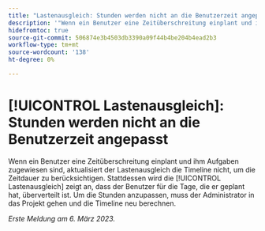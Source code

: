 ```yaml
---
title: "Lastenausgleich: Stunden werden nicht an die Benutzerzeit angepasst."
description: '"Wenn ein Benutzer eine Zeitüberschreitung einplant und ihm Aufgaben zugewiesen sind, aktualisiert der Lastenausgleich die Timeline nicht, um die Zeitdauer zu berücksichtigen. Stattdessen zeigt der Lastenausgleich an, dass der Benutzer für die Tage, die er geplant hat, überverteilt ist. Um die Stunden anzupassen, muss der Administrator in das Projekt gehen und die Timeline neu berechnen.'
hidefromtoc: true
source-git-commit: 506874e3b4503db3390a09f44b4be204b4ead2b3
workflow-type: tm+mt
source-wordcount: '138'
ht-degree: 0%

---
```



# [!UICONTROL Lastenausgleich]: Stunden werden nicht an die Benutzerzeit angepasst

Wenn ein Benutzer eine Zeitüberschreitung einplant und ihm Aufgaben zugewiesen sind, aktualisiert der Lastenausgleich die Timeline nicht, um die Zeitdauer zu berücksichtigen. Stattdessen wird die [!UICONTROL Lastenausgleich] zeigt an, dass der Benutzer für die Tage, die er geplant hat, überverteilt ist. Um die Stunden anzupassen, muss der Administrator in das Projekt gehen und die Timeline neu berechnen.

_Erste Meldung am 6. März 2023._

